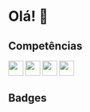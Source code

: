 # Olá! 👋

## Competências

<img style="height:30px;width:30px" src="https://cdn.jsdelivr.net/gh/devicons/devicon/icons/java/java-original-wordmark.svg" /> <img style="height:30px;width:30px" src="https://cdn.jsdelivr.net/gh/devicons/devicon/icons/css3/css3-original.svg" /> <img style="height:30px;width:30px" src="https://cdn.jsdelivr.net/gh/devicons/devicon/icons/html5/html5-original.svg" /> <img style="height:30px;width:30px" src="https://cdn.jsdelivr.net/gh/devicons/devicon/icons/javascript/javascript-original.svg" /> 

## Badges
